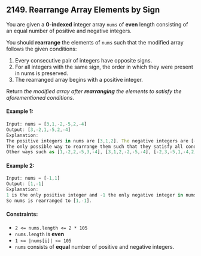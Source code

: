 ## 2149. Rearrange Array Elements by Sign

You are given a **0-indexed** integer array `nums` of **even** length consisting of an equal number of positive and negative integers.

You should **rearrange** the elements of `nums` such that the modified array follows the given conditions:

1) Every consecutive pair of integers have opposite signs.
2) For all integers with the same sign, the order in which they were present in nums is preserved.
3) The rearranged array begins with a positive integer.

Return _the modified array after **rearranging** the elements to satisfy the aforementioned conditions._

#### Example 1:
```js
Input: nums = [3,1,-2,-5,2,-4]
Output: [3,-2,1,-5,2,-4]
Explanation:
The positive integers in nums are [3,1,2]. The negative integers are [-2,-5,-4].
The only possible way to rearrange them such that they satisfy all conditions is [3,-2,1,-5,2,-4].
Other ways such as [1,-2,2,-5,3,-4], [3,1,2,-2,-5,-4], [-2,3,-5,1,-4,2] are incorrect because they do not satisfy one or more conditions.  
```
#### Example 2:
```js
Input: nums = [-1,1]
Output: [1,-1]
Explanation:
1 is the only positive integer and -1 the only negative integer in nums.
So nums is rearranged to [1,-1].
```

#### Constraints:
- `2 <= nums.length <= 2 * 105`
- `nums.length` is **even**
- `1 <= |nums[i]| <= 105`
- `nums` consists of **equal** number of positive and negative integers.